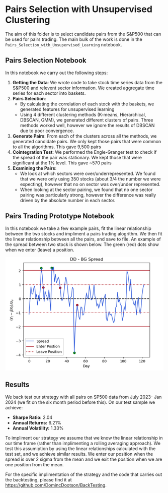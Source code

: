 # Pairs Selection with Unsupervised Clustering
The aim of this folder is to select candidate pairs from the S&P500 that can be used for pairs trading. The main bulk of the work is done in the `Pairs_Selection_with_Unsupervised_Learning` notebook. 

## Pairs Selection Notebook
In this notebook we carry out the following steps:
1. **Getting the Data**: We wrote code to take stock time series data from the S&P500 and relevent sector information. We created aggregate time series for each sector into baskets.
2. **Pairs Selection**:
   - By calculating the correlation of each stock with the baskets, we generated features for unsupervised learning
   - Using 4 different clustering methods (K-means, Hierarchical, DBSCAN, GMM), we generated different clusters of pairs. Three methods worked well, however we ignore the results of DBSCAN due to poor convergence. 
3. **Generate Pairs**: From each of the clusters across all the methods, we generated candidate pairs. We only kept those pairs that were common to all the algorithms. This gave 9,500 pairs
4. **Cointegration Test**: We performed the Engle-Granger test to check if the spread of the pair was stationary. We kept those that were significant at the 1% level. This gave ~570 pairs
5. **Examining the Pairs**:
    - We look at which sectors were over/underrepresented. We found that we were only using 350 stocks (about 3/4 the number we were expecting), however that no on sector was over/under represented.
    - When looking at the sector pairing, we found that no one sector pairing was particularly strong, however the difference was really driven by the absolute number in each sector. 


## Pairs Trading Prototype Notebook
In this notebook we take a few example pairs, fit the linear relationship between the two stocks and impliment a pairs trading alogrithm. We then fit the linear relationship between all the pairs, and save to file. An example of the spread between two stock is shown below. The green (red) dots show when we enter (leave) a position.

![](Example_Pairs_Trade.png)


## Results 
We back test our strategy with all pairs on SP500 data from July 2023- Jan 2024 (we fit on the six month period before this). On our test sample we achieve:
- **Sharpe Ratio:** 2.04
- **Annual Returns:** 6.21%
- **Annual Volatility:** 1.33%

To impliment our strategy we assume that we know the linear relationship in our time frame (rather than implimenting a rolling averaging approach). We test this assumiption by using the linear relationships calculated with the test set, and we achieve similar results. We enter our position when the spread is over 2 sigma from the mean and we exit the position when we are one position from the mean.  

For the specific implimentation of the strategy and the code that carries out the backtesting, please find it at https://github.com/DomincDootson/BackTesting. 